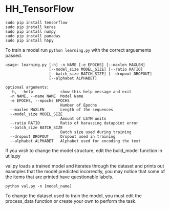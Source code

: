 # HH_TensorFlow
```
sudo pip install tensorflow
sudo pip install keras
sudo pip install numpy
sudo pip install panadas
sudo pip install h5py
```

To train a model run ```python learning.py``` with the correct arguements passed.
```
usage: learning.py [-h] -n NAME [-e EPOCHS] [--maxlen MAXLEN]
                   [--model_size MODEL_SIZE] [--ratio RATIO]
                   [--batch_size BATCH_SIZE] [--dropout DROPOUT]
                   [--alphabet ALPHABET]

optional arguments:
  -h, --help            show this help message and exit
  -n NAME, --name NAME  Model Name
  -e EPOCHS, --epochs EPOCHS
                        Number of Epochs
  --maxlen MAXLEN       Length of the sequences
  --model_size MODEL_SIZE
                        Amount of LSTM units
  --ratio RATIO         Ratio of harassing datapoint error
  --batch_size BATCH_SIZE
                        Batch size used during training
  --dropout DROPOUT     Dropout used in training
  --alphabet ALPHABET   Alphabet used for encoding the text

```
If you wish to change the model structure, edit the build_model function in utils.py

val.py loads a trained model and iterates through the dataset and prints out examples that the model predicted incorrectly, you may notice that some of the items that are printed have questionable labels.

 ```python val.py -n [model_name]```

To change the dataset used to train the model, you must edit the process_data function or create your own to perform the task.
